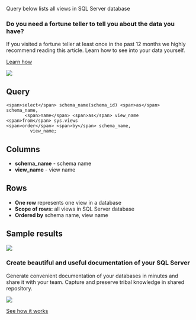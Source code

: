 Query below lists all views in SQL Server database

### Do you need a fortune teller to tell you about the data you have?

If you visited a fortune teller at least once in the past 12 months we highly recommend reading this article. Learn how to see into your data yourself.

[Learn how](https://dataedo.com/blog/confused-when-trying-to-work-with-databases?cta=kb-query-fairy)

[![](https://dataedo.com/asset/img/markdown/docs/test-article/d36a7df6380a23152f19389890296cdc.png)](https://dataedo.com/blog/confused-when-trying-to-work-with-databases?cta=kb-query-fairy)

## Query

```
<span>select</span> schema_name(schema_id) <span>as</span> schema_name,
       <span>name</span> <span>as</span> view_name
<span>from</span> sys.views
<span>order</span> <span>by</span> schema_name,
         view_name;
```

## Columns

-   **schema\_name** - schema name
-   **view\_name** - view name

## Rows

-   **One row** represents one view in a database
-   **Scope of rows:** all views in SQL Server database
-   **Ordered by** schema name, view name

## Sample results

![](https://dataedo.com/asset/img/kb/query/sql-server/list-views-in-a-database.png)

### Create beautiful and useful documentation of your SQL Server

Generate convenient documentation of your databases in minutes and share it with your team. Capture and preserve tribal knowledge in shared repository.

[![](https://dataedo.com/asset/img/markdown/docs/test-article/30c11fa4b210f11740f56e85ca8bf9c6.gif)](https://demo.dataedo.com/)

[See how it works](https://demo.dataedo.com/)